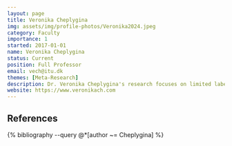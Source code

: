 ```yaml
---
layout: page
title: Veronika Cheplygina
img: assets/img/profile-photos/Veronika2024.jpeg  
category: Faculty
importance: 1
started: 2017-01-01
name: Veronika Cheplygina
status: Current
position: Full Professor
email: vech@itu.dk
themes: [Meta-Research]
description: Dr. Veronika Cheplygina's research focuses on limited labeled scenarios in machine learning, in particular in medical image analysis. She received her Ph.D. from Delft University of Technology in 2015. After a postdoc at the Erasmus Medical Center, in 2017 she started as an assistant professor at Eindhoven University of Technology. In 2020, failing to achieve various metrics, she left the tenure track of search of the next step where she can contribute to open and inclusive science. In 2021 she started as an associate professor at IT University of Copenhagen, and from 2025 is a full professor at the same university. Next to research and teaching, Veronika blogs about academic life at https://www.veronikach.com. She also loves cats, which you will often encounter in her work.
website: https://www.veronikach.com
---
```


References
----------
<div class="publications">
  {% bibliography --query @*[author ~= Cheplygina] %}
</div>
